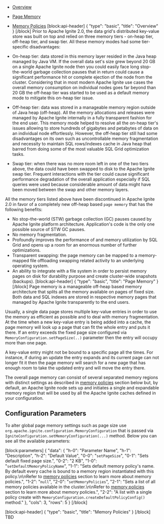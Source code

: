 * [Overview](doc:page-memory#overview)
* [Page Memory](doc:page-memory#page-memory)
* [Memory Policies](doc:page-memory#memory-policies)
[block:api-header]
{
  "type": "basic",
  "title": "Overview"
}
[/block]
Prior to Apache Ignite 2.0, the data grid's distributed key-value store was built on top and relied on three memory tiers - on-heap tier, off-heap tier, and swap tier. All these memory modes had some tier-specific disadvantages:

* On-heap tier: data stored in this memory layer resided in the Java heap managed by Java VM. If the overall data set's size grew beyond 20 GB on a single Apache Ignite node then you could easily face long stop-the-world garbage collection pauses that in return could cause a significant performance hit or complete ejection of the node from the cluster. Considering that in most modern Apache Ignite use cases the overall memory consumption on individual nodes goes far beyond than 20 GB the off-heap tier was started to be used as a default memory mode to mitigate this on-heap tier issue.

* Off-heap tier: data was stored in a manageable memory region outside of Java heap (off-heap). All the memory allocations and releases were managed by Apache Ignite internally in a fully transparent fashion for the end user. This memory mode helped to resolve all the on-heap tier's issues allowing to store hundreds of gigabytes and petabytes of data on an individual node effortlessly. However, the off-heap tier still had some disadvantages on its own such as uncontrollable memory fragmentation and necessity to maintain SQL rows/indexes cache in Java heap that barred from doing some of the most valuable SQL Grid optimization tasks.

* Swap tier: when there was no more room left in one of the two tiers above, the data could have been swapped to disk to the Apache Ignite swap tier. Frequent interactions with the tier could cause significant performance degradation of the overall application especially if SQL queries were used because considerable amount of data might have been moved between the swap and other memory layers.          

All the memory tiers listed above have been discontinued in Apache Ignite 2.0 in favor of a completely new off-heap based `page memory` that has the following benefits:
* No stop-the-world (STW) garbage collection (GC) pauses caused by Apache Ignite platform architecture. Application's code is the only one possible source of STW GC pauses.
* No memory fragmentation.
* Profoundly improves the performance of and memory utilization by SQL Grid and opens up a room for an enormous number of further optimizations.
* Transparent swapping: the page memory can be mapped to a memory-mapped file offloading swapping related activity to an underlying operating system.
* An ability to integrate with a file system in order to persist memory pages on disk for durability purpose and create cluster-wide snapshots (backups).
[block:api-header]
{
  "type": "basic",
  "title": "Page Memory"
}
[/block]
Page memory is a manageable off-heap based memory architecture that splits all the memory available on pages of fixed size. Both data and SQL indexes are stored in respective memory pages that managed by Apache Ignite transparently to the end users. 

Usually, a single data page stores multiple key-value entries in order to use the memory as efficient as possible and to deal with memory fragmentation. At the time when a new key-value entry is being added into a cache, the page memory will look up a page that can fit the whole entry and puts it there. If an entry exceeds the fixed page size configured via `MemoryConfiguration.setPageSize(..)` parameter then the entry will occupy more than one page.

A key-value entry might not be bound to a specific page all the times. For instance, if during an update the entry expands and its current page can not longer fit it then the page memory will search for a new page that has enough room to take the updated entry and will move the entry there. 

The overall page memory can consist of several separated memory regions with distinct settings as described in [memory policies](doc:page-memory#page-memory) section below but, by default, an Apache Ignite node sets up and initiates a single and expandable memory region that will be used by all the Apache Ignite caches defined in your configuration.

## Configuration Parameters

To alter global page memory settings such as page size use `org.apache.ignite.configuration.MemoryConfiguration` that is passed via `IgniteConfiguration.setMemoryConfiguration(...)` method. Below you can see all the available parameters:

[block:parameters]
{
  "data": {
    "h-0": "Parameter Name",
    "h-1": "Description",
    "h-2": "Default Value",
    "0-0": "`setPageSize`",
    "0-1": "Sets default fixed page size.",
    "0-2": "2 KB",
    "1-0": "`setDefaultMemoryPolicyName`",
    "1-1": "Sets default memory policy's name. By default every cache is bound to a memory region instantiated with this policy.\n\nRefer to [memory policies](doc:page-memory#page-memory) section to learn more about memory policies.",
    "1-2": "`null`",
    "2-0": "`setMemoryPolicies`",
    "2-1": "Sets a list of all memory policies available in the cluster.\n\nRefer to [memory policies](doc:page-memory#page-memory) section to learn more about memory policies.",
    "2-2": "A list with a single policy create with `MemoryConfiguration.createDefaultPolicyConfig()` method."
  },
  "cols": 3,
  "rows": 5
}
[/block]

[block:api-header]
{
  "type": "basic",
  "title": "Memory Policies"
}
[/block]
TBD